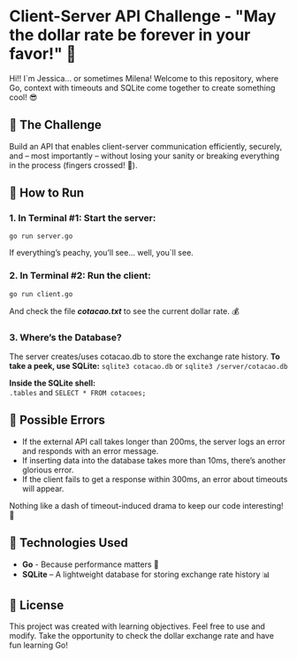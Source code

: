 # Client-Server API Challenge - "May the dollar rate be forever in your favor!" 💸

Hi!! I`m Jessica... or sometimes Milena!
Welcome to this repository, where Go, context with timeouts and SQLite come together to create something cool! 😎

## 🎯 The Challenge
Build an API that enables client-server communication efficiently, securely, and – most importantly – without losing your sanity or breaking everything in the process (fingers crossed! 🤞).

## 🔨 How to Run

 ### 1. In Terminal #1: Start the server:
 `go run server.go`

 If everything’s peachy, you’ll see... 
 well, you`ll see.

 ### 2. In Terminal #2: Run the client:
 `go run client.go`

 And check the file **_cotacao.txt_** to see the current dollar rate. 💰
 
 ### 3. Where’s the Database?
 The server creates/uses cotacao.db to store the exchange rate history.
 **To take a peek, use SQLite:**
 `sqlite3 cotacao.db` or `sqlite3 /server/cotacao.db`
 
 **Inside the SQLite shell:**  
 `.tables` and `SELECT * FROM cotacoes;`

## 🚨 Possible Errors
 
- If the external API call takes longer than 200ms, the server logs an error and responds with an error message.
- If inserting data into the database takes more than 10ms, there’s another glorious error.
- If the client fails to get a response within 300ms, an error about timeouts will appear.

Nothing like a dash of timeout-induced drama to keep our code interesting! 🍿

## 🚀 Technologies Used

- **Go** - Because performance matters 🚀
- **SQLite** – A lightweight database for storing exchange rate history 📊

## 📜 License
 This project was created with learning objectives. Feel free to use and modify. Take the opportunity to check the dollar exchange rate and have fun learning Go!